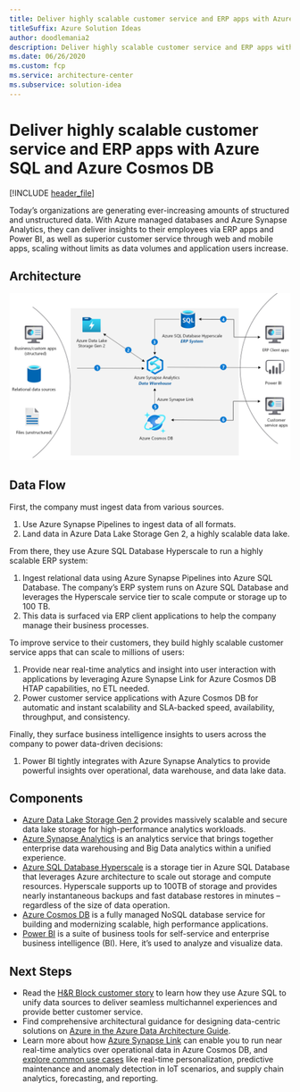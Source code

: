 ```yaml
---
title: Deliver highly scalable customer service and ERP apps with Azure SQL and Azure Cosmos DB 
titleSuffix: Azure Solution Ideas
author: doodlemania2
description: Deliver highly scalable customer service and ERP apps with Azure SQL and Azure Cosmos DB 
ms.date: 06/26/2020
ms.custom: fcp
ms.service: architecture-center
ms.subservice: solution-idea
---
```


# Deliver highly scalable customer service and ERP apps with Azure SQL and Azure Cosmos DB 

[!INCLUDE [header_file](../../../includes/sol-idea-header.md)]

Today’s organizations are generating ever-increasing amounts of structured and unstructured data. With Azure managed databases and Azure Synapse Analytics, they can deliver insights to their employees via ERP apps and Power BI, as well as superior customer service through web and mobile apps, scaling without limits as data volumes and application users increase.

## Architecture

![Architecture Diagram](../media/erp-customer-service.png)

## Data Flow

First, the company must ingest data from various sources.

1. Use Azure Synapse Pipelines to ingest data of all formats.
2. Land data in Azure Data Lake Storage Gen 2, a highly scalable data lake.

From there, they use Azure SQL Database Hyperscale to run a highly scalable ERP system:

1. Ingest relational data using Azure Synapse Pipelines into Azure SQL Database. The company’s ERP system runs on Azure SQL Database and leverages the Hyperscale service tier to scale compute or storage up to 100 TB.
2. This data is surfaced via ERP client applications to help the company manage their business processes.

To improve service to their customers, they build highly scalable customer service apps that can scale to millions of users:

1. Provide near real-time analytics and insight into user interaction with applications by leveraging Azure Synapse Link for Azure Cosmos DB HTAP capabilities, no ETL needed.
2. Power customer service applications with Azure Cosmos DB for automatic and instant scalability and SLA-backed speed, availability, throughput, and consistency.

Finally, they surface business intelligence insights to users across the company to power data-driven decisions:

1. Power BI tightly integrates with Azure Synapse Analytics to provide powerful insights over operational, data warehouse, and data lake data.

## Components

- [Azure Data Lake Storage Gen 2](https://docs.microsoft.com/azure/storage/blobs/data-lake-storage-introduction) provides massively scalable and secure data lake storage for high-performance analytics workloads.
- [Azure Synapse Analytics](https://docs.microsoft.com/azure/synapse-analytics/sql-data-warehouse/sql-data-warehouse-overview-what-is) is an analytics service that brings together enterprise data warehousing and Big Data analytics within a unified experience.
- [Azure SQL Database Hyperscale](https://docs.microsoft.com/azure/azure-sql/database/service-tier-hyperscale) is a storage tier in Azure SQL Database that leverages Azure architecture to scale out storage and compute resources.  Hyperscale supports up to 100TB of storage and provides nearly instantaneous backups and fast database restores in minutes – regardless of the size of data operation.
- [Azure Cosmos DB](https://docs.microsoft.com/azure/cosmos-db/introduction) is a fully managed NoSQL database service for building and modernizing scalable, high performance applications.
- [Power BI](https://docs.microsoft.com/power-bi/fundamentals/power-bi-overview) is a suite of business tools for self-service and enterprise business intelligence (BI). Here, it’s used to analyze and visualize data.

## Next Steps

- Read the [H&R Block customer story](https://customers.microsoft.com/story/724156-hr-block-professional-services-azure-sql-server) to learn how they use Azure SQL to unify data sources to deliver seamless multichannel experiences and provide better customer service.
- Find comprehensive architectural guidance for designing data-centric solutions on [Azure in the Azure Data Architecture Guide](https://docs.microsoft.com/azure/architecture/data-guide/).
- Learn more about how [Azure Synapse Link](https://docs.microsoft.com/azure/cosmos-db/synapse-link) can enable you to run near real-time analytics over operational data in Azure Cosmos DB, and [explore common use cases](https://docs.microsoft.com/azure/cosmos-db/synapse-link-use-cases) like real-time personalization, predictive maintenance and anomaly detection in IoT scenarios, and supply chain analytics, forecasting, and reporting.

